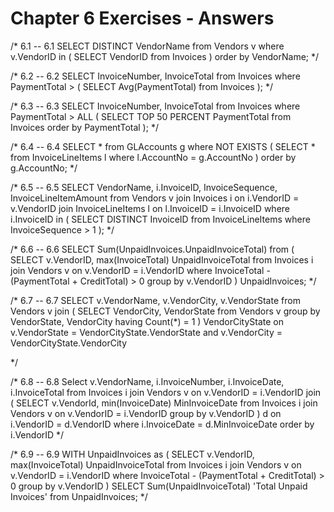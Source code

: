 # Chapter 6 Exercises - Answers

/* 6.1
-- 6.1
SELECT DISTINCT VendorName
    from Vendors v
    where v.VendorID in (
        SELECT VendorID from Invoices
    )
    order by VendorName;
*/

/* 6.2
-- 6.2
SELECT InvoiceNumber, InvoiceTotal
    from Invoices
    where PaymentTotal > (
        SELECT Avg(PaymentTotal)
            from Invoices
    );
*/

/* 6.3
-- 6.3
SELECT InvoiceNumber, InvoiceTotal
    from Invoices
    where PaymentTotal > ALL (
        SELECT TOP 50 PERCENT PaymentTotal
            from Invoices
            order by PaymentTotal
    );
*/

/* 6.4
-- 6.4
SELECT *
    from GLAccounts g
    where NOT EXISTS (
        SELECT * 
            from InvoiceLineItems l
            where l.AccountNo = g.AccountNo
    )
    order by g.AccountNo;
*/

/* 6.5
-- 6.5
SELECT VendorName, i.InvoiceID, InvoiceSequence, InvoiceLineItemAmount
    from Vendors v
    join Invoices i 
        on i.VendorID = v.VendorID
    join InvoiceLineItems l
        on l.InvoiceID = i.InvoiceID
    where i.InvoiceID in (
        SELECT DISTINCT InvoiceID
            from InvoiceLineItems
                where InvoiceSequence > 1
        );
*/

/* 6.6
-- 6.6
SELECT Sum(UnpaidInvoices.UnpaidInvoiceTotal)
    from (
        SELECT v.VendorID, max(InvoiceTotal) UnpaidInvoiceTotal
            from Invoices i
            join Vendors v
                on v.VendorID = i.VendorID
            where InvoiceTotal - (PaymentTotal + CreditTotal) > 0
            group by v.VendorID
    ) UnpaidInvoices;
*/

/* 6.7
-- 6.7
SELECT v.VendorName, v.VendorCity, v.VendorState
    from Vendors v
    join (
        SELECT VendorCity, VendorState
            from Vendors v
            group by VendorState, VendorCity
            having Count(*) = 1
    ) VendorCityState
        on v.VendorState = VendorCityState.VendorState 
            and v.VendorCity = VendorCityState.VendorCity

*/

/* 6.8
-- 6.8
Select v.VendorName, i.InvoiceNumber, i.InvoiceDate, i.InvoiceTotal
    from Invoices i
    join Vendors v
        on v.VendorID = i.VendorID
    join 
    (
        SELECT v.VendorId, min(InvoiceDate) MinInvoiceDate
            from Invoices i
            join Vendors v
                on v.VendorID = i.VendorID
            group by v.VendorID
    ) d
        on i.VendorID = d.VendorID
    where i.InvoiceDate = d.MinInvoiceDate
    order by i.VendorID
*/

/* 6.9
-- 6.9
WITH UnpaidInvoices as (
    SELECT v.VendorID, max(InvoiceTotal) UnpaidInvoiceTotal
        from Invoices i
        join Vendors v
            on v.VendorID = i.VendorID
        where InvoiceTotal - (PaymentTotal + CreditTotal) > 0
        group by v.VendorID
)
SELECT Sum(UnpaidInvoiceTotal) 'Total Unpaid Invoices'
    from UnpaidInvoices;
*/